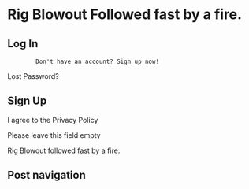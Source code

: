 Rig Blowout Followed fast by a fire.
====================================

Log In
------


















 



            Don't have an account? Sign up now!
        


Lost Password?




Sign Up
-------










































I agree to the Privacy Policy 



Please leave this field empty






 







Rig Blowout followed fast by a fire.

Post navigation
---------------